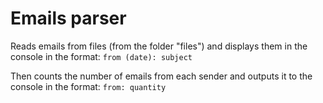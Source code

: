 # Emails parser

Reads emails from files (from the folder "files") and displays them in the console in the format:
`from (date): subject`

Then counts the number of emails from each sender and outputs it to the console in the format:
`from: quantity`